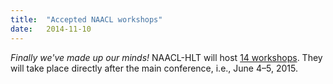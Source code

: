 ```yaml
---
title:  "Accepted NAACL workshops"
date:   2014-11-10
---
```


*Finally we've made up our minds!* NAACL-HLT will host [14 workshops](workshops.html). They will take place directly after the main conference, i.e., June 4–5, 2015.

